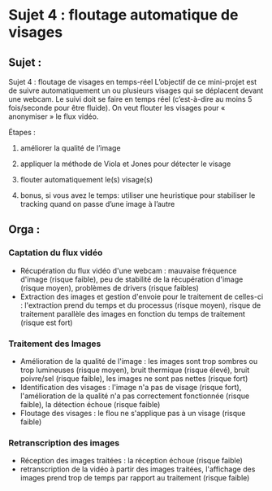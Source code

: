 # Sujet 4 : floutage automatique de visages

## Sujet :

Sujet 4 : floutage de visages en temps-réel
L’objectif de ce mini-projet est de suivre automatiquement un ou plusieurs visages qui se déplacent devant une webcam. Le suivi doit se faire en temps réel (c’est-à-dire au moins 5 fois/seconde pour être fluide). On veut flouter les visages pour « anonymiser » le flux vidéo.

Étapes :

  1. améliorer la qualité de l’image

  2. appliquer la méthode de Viola et Jones pour détecter le visage

  3. flouter automatiquement le(s) visage(s)

  4. bonus, si vous avez le temps: utiliser une heuristique pour stabiliser le tracking quand on passe d’une image à l’autre

## Orga :

### Captation du flux vidéo

- Récupération du flux vidéo d'une webcam : mauvaise fréquence d'image (risque faible), peu de stabilité de la récupération d'image (risque moyen), problèmes de drivers (risque faibles)
- Extraction des images et gestion d'envoie pour le traitement de celles-ci : l'extraction prend du temps et du processus (risque moyen), risque de traitement parallèle des images en fonction du temps de traitement (risque est fort)

### Traitement des Images

- Amélioration de la qualité de l'image : les images sont trop sombres ou trop lumineuses (risque moyen), bruit thermique (risque élevé), bruit poivre/sel (risque faible), les images ne sont pas nettes (risque fort)
- Identification des visages : l'image n'a pas de visage (risque fort), l'amélioration de la qualité n'a pas correctement fonctionnée (risque faible), la détection échoue (risque faible)
- Floutage des visages : le flou ne s'applique pas à un visage (risque faible)

### Retranscription des images

- Réception des images traitées : la réception échoue (risque faible)
- retranscription de la vidéo à partir des images traitées, l'affichage des images prend trop de temps par rapport au traitement (risque faible)
